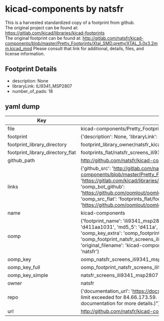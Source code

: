 # kicad-components by natsfr  
This is a harvested standardized copy of a footprint from github.  
The original project can be found at:  
https://gitlab.com/kicad/libraries/kicad-footprints  
The original footprint can be found at:
http://gitlab.com/natsfr/kicad-components/blob/master/Pretty_Footprints/Xtal_SMD.pretty/XTAL_5.0x3.2mm.kicad_mod
Please consult that link for additional, details, files, and license information.  
## Footprint Details
* description: None  
* libraryLink: ILI9341_MSP2807  
* number_of_pads: 18  
## yaml dump  
| Key | Value |  
| --- | --- |  
| file | kicad-components/Pretty_Footprints/Screens.pretty/ILI9341_MSP2807.kicad_mod |  
| footprint | {'description': None, 'libraryLink': 'ILI9341_MSP2807', 'number_of_pads': 18} |  
| footprint_library_directory | footprint_library_owner/natsfr_kicad-components |  
| footprint_library_directory_flat | footprints_flat/natsfr_screens_ili9341_msp2807/working |  
| github_path | http://github.com/natsfr/kicad-components/blob/master/Pretty_Footprints/Screens.pretty/ILI9341_MSP2807.kicad_mod |  
| links | {'github_src': 'http://gitlab.com/natsfr/kicad-components/blob/master/Pretty_Footprints/Xtal_SMD.pretty/XTAL_5.0x3.2mm.kicad_mod', 'github_src_repo': 'https://gitlab.com/kicad/libraries/kicad-footprints', 'oomp_bot': 'footprints/natsfr_screens_ili9341_msp2807/working', 'oomp_bot_github': 'https://github.com/oomlout/oomlout_oomp_footprint_bot/tree/main/footprints/natsfr_screens_ili9341_msp2807/working', 'oomp_src_flat': 'footprints_flat/footprints_flat/natsfr_screens_ili9341_msp2807/working', 'oomp_src_flat_github': 'https://github.com/oomlout/oomlout_oomp_footprint_src/tree/main/footprints_flat/natsfr_screens_ili9341_msp2807/working'} |  
| name | kicad-components |  
| oomp | {'footprint_name': 'ili9341_msp2807', 'library_name': 'screens', 'md5': 'd411aa103146e2fd3d0fe22eccd24de7', 'md5_10': 'd411aa1031', 'md5_5': 'd411a', 'md5_6': 'd411aa', 'oomp_key': 'oomp_natsfr_screens_ili9341_msp2807', 'oomp_key_extra': 'oomp_footprint_natsfr_screens_ili9341_msp2807', 'oomp_key_full': 'oomp_footprint_natsfr_screens_ili9341_msp2807_d411aa', 'oomp_key_simple': 'natsfr_screens_ili9341_msp2807', 'original_filename': 'kicad-components/Pretty_Footprints/Screens.pretty/ILI9341_MSP2807.kicad_mod', 'owner_name': 'natsfr'} |  
| oomp_key | oomp_natsfr_screens_ili9341_msp2807 |  
| oomp_key_full | oomp_footprint_natsfr_screens_ili9341_msp2807 |  
| oomp_key_simple | natsfr_screens_ili9341_msp2807 |  
| owner | natsfr |  
| repo | {'documentation_url': 'https://docs.github.com/rest/overview/resources-in-the-rest-api#rate-limiting', 'message': "API rate limit exceeded for 84.66.173.59. (But here's the good news: Authenticated requests get a higher rate limit. Check out the documentation for more details.)"} |  
| url | http://github.com/natsfr/kicad-components |  

